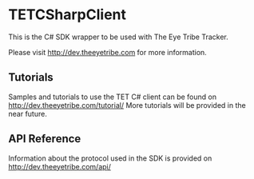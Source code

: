 TETCSharpClient
====

This is the C# SDK wrapper to be used with The Eye Tribe Tracker. 

Please visit http://dev.theeyetribe.com for more information.


Tutorials
----

Samples and tutorials to use the TET C# client can be found on http://dev.theeyetribe.com/tutorial/ More tutorials will be provided in the near future.


API Reference
-----

Information about the protocol used in the SDK is provided on http://dev.theeyetribe.com/api/


